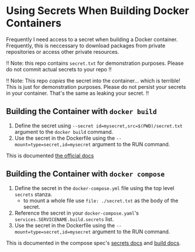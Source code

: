# Using Secrets When Building Docker Containers

Frequently I need access to a secret when building a Docker container. Frequently, this is neccessary to download 
packages from private repositories or access other private resources.

‼️ Note: this repo contains `secret.txt` for demonstration purposes. Please do not commit actual secrets to your repo ‼️

‼️ Note: This repo *copies* the secret into the container... which is terrible! This is just for demonstration purposes. 
   Please do not persist your secrets in your container. That's the same as leaking your secret. ‼️

## Building the Container with `docker build`

1. Define the secret using `--secret id=mysecret,src=$(PWD)/secret.txt` argument to the `docker build` command.  
2. Use the secret in the Dockerfile using the `--mount=type=secret,id=mysecret` argument to the RUN command.

This is documented [the official docs](https://docs.docker.com/engine/reference/builder/#run---mounttypesecret)  

## Building the Container with `docker compose`

1. Define the secret in the `docker-compose.yml` file using the top level `secrets` stanza.
   - to mount a whole file use `file: ./secret.txt` as the body of the secret.
2. Reference the secret in your `docker-compose.yaml`'s `services.SERVICENAME.build.secrets` list.
3. Use the secret in the Dockerfile using the `--mount=type=secret,id=mysecret` argument to the RUN command.

This is documented in the compose spec's [secrets docs](https://github.com/compose-spec/compose-spec/blob/master/09-secrets.md) 
and [build docs](https://github.com/compose-spec/compose-spec/blob/master/build.md#secrets).
